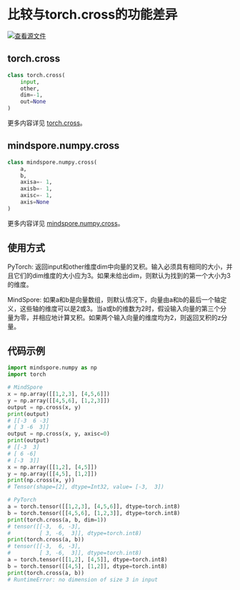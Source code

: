 # 比较与torch.cross的功能差异

[![查看源文件](https://gitee.com/mindspore/docs/raw/r1.6/resource/_static/logo_source.png)](https://gitee.com/mindspore/docs/blob/r1.6/docs/mindspore/migration_guide/source_zh_cn/api_mapping/pytorch_diff/cross.md)

## torch.cross

```python
class torch.cross(
    input,
    other,
    dim=-1,
    out=None
)
```

更多内容详见 [torch.cross](https://pytorch.org/docs/1.5.0/torch.html#torch.cross)。

## mindspore.numpy.cross

```python
class mindspore.numpy.cross(
    a,
    b,
    axisa=- 1,
    axisb=- 1,
    axisc=- 1,
    axis=None
)
```

更多内容详见 [mindspore.numpy.cross](https://mindspore.cn/docs/api/zh-CN/r1.6/api_python/numpy/mindspore.numpy.cross.html#mindspore.numpy.cross)。

## 使用方式

PyTorch: 返回input和other维度dim中向量的叉积。输入必须具有相同的大小，并且它们的dim维度的大小应为3。如果未给出dim，则默认为找到的第一个大小为3的维度。

MindSpore: 如果a和b是向量数组，则默认情况下，向量由a和b的最后一个轴定义，这些轴的维度可以是2或3。当a或b的维数为2时，假设输入向量的第三个分量为零，并相应地计算叉积。如果两个输入向量的维度均为2，则返回叉积的z分量。

## 代码示例

```python
import mindspore.numpy as np
import torch

# MindSpore
x = np.array([[1,2,3], [4,5,6]])
y = np.array([[4,5,6], [1,2,3]])
output = np.cross(x, y)
print(output)
# [[-3  6 -3]
# [ 3 -6  3]]
output = np.cross(x, y, axisc=0)
print(output)
# [[-3  3]
# [ 6 -6]
# [-3  3]]
x = np.array([[1,2], [4,5]])
y = np.array([[4,5], [1,2]])
print(np.cross(x, y))
# Tensor(shape=[2], dtype=Int32, value= [-3,  3])

# PyTorch
a = torch.tensor([[1,2,3], [4,5,6]], dtype=torch.int8)
b = torch.tensor([[4,5,6], [1,2,3]], dtype=torch.int8)
print(torch.cross(a, b, dim=1))
# tensor([[-3,  6, -3],
#         [ 3, -6,  3]], dtype=torch.int8)
print(torch.cross(a, b))
# tensor([[-3,  6, -3],
#         [ 3, -6,  3]], dtype=torch.int8)
a = torch.tensor([[1,2], [4,5]], dtype=torch.int8)
b = torch.tensor([[4,5], [1,2]], dtype=torch.int8)
print(torch.cross(a, b))
# RuntimeError: no dimension of size 3 in input
```
